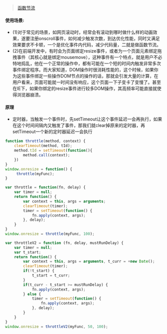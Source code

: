 > [函数节流](http://www.alloyteam.com/2012/11/javascript-throttle/)  
#### 使用场景: 
- (1)对于常见的场景，如网页滚动时，经常会有滚动到哪时做什么样的动画效果，遂要注册onscroll事件，如何减少触发次数，到达优化性能，同时又满足效果要求不卡顿，一个是优化事件内代码，减少代码量，二就是做函数节流。
- (2)在前端开发中，有时会为页面绑定resize事件，或者为一个页面元素绑定拖拽事件（其核心就是绑定mousemove），这种事件有一个特点，就是用户不必特地捣乱，他在一个正常的操作中，都有可能在一个短的时间内触发非常多次事件绑定程序。而大家知道，DOM操作时很消耗性能的，这个时候，如果你为这些事件绑定一些操作DOM节点的操作的话，那就会引发大量的计算，在用户看来，页面可能就一时间没有响应，这个页面一下子变卡了变慢了。甚至在IE下，如果你绑定的resize事件进行较多DOM操作，其高频率可能直接就使得浏览器崩溃。
#### 原理
- 定时器，当触发一个事件时，先setTimeout让这个事件延迟一会再执行，如果在这个时间间隔内又触发了事件，那我们就clear掉原来的定时器，再setTimeout一个新的定时器延迟一会执行

```js
function throttle(method, context) {
    clearTimeout(method, tId);
    method.tId = setTimeout(function(){
        method.call(context);
    })
}
window.onresize = function() {
     throttle(myFunc);
}
```

```js
var throttle = function(fn, delay) {
    var timer = null;
    return function() {
        var context = this, args = arguments;
        clearTimeout(timer);
        timer = setTimeout(function() {
            fn.apply(context, args);
        }, delay);
    }
}
window.onresize = throttle(myFunc, 100);

```

```js
var throttleV2 = function (fn, delay, mustRunDelay) {
    var timer = null;
    var t_start;
    return function() {
        var context = this, args = arguments, t_curr = +new Date();
        clearTimeout(timer);
        if(!t_start) {
            t_start = t_curr;
        }
        if(t_curr - t_start >= mustRunDelay) {
            fn.apply(context, args);
        } else {
            timer = setTimeout(function() {
                fn.apply(context, args);
            }, delay);
        }
    }
}
window.onresize = throttleV2(myFunc, 50, 100);
```